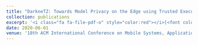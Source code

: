```yaml
---
title: "DarkneTZ: Towards Model Privacy on the Edge using Trusted Execution Environments"
collection: publications
excerpt: '<i class="fa fa-file-pdf-o" style="color:red"></i>[<font color="red">Paper</font>](https://arxiv.org/pdf/2004.05703.pdf) <i class="fa fa-github" style="color:green"></i>[<font color="green">Code</font>](https://github.com/mofanv/darknetz)'
date: 2020-06-01
venue: '18th ACM International Conference on Mobile Systems, Applications, and Services <b> (MobiSys)</b>'
---
```


